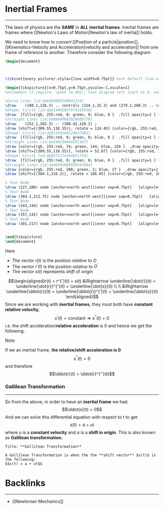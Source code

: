 # Inertial Frames
---
The laws of physics are the ***SAME*** in ***ALL*** **inertial frames**. Inertial frames are frames where [[Newton's Laws of Motion|Newton's law of inertia]] holds. 

We need to know how to *convert* [[Position of a particle|position]], [[Kinematics-Velocity and Acceleration|velocity and acceleration]] from one frame of reference to another. Therefore consider the following diagram:
```tikz
\begin{document}



\tikzset{every picture/.style={line width=0.75pt}} %set default line width to 0.75pt        

\begin{tikzpicture}[x=0.75pt,y=0.75pt,yscale=-1,xscale=1]
%uncomment if require: \path (0,402); %set diagram left start at 0, and has height of 402

%Curve Lines [id:da6494685558841314] 
\draw    (180.1,126.3) .. controls (224.1,15.3) and (279.1,180.3) .. (404.1,96.3) ;
%Shape: Circle [id:dp014402697974219558] 
\draw  [fill={rgb, 255:red, 0; green, 0; blue, 0 }  ,fill opacity=1 ] (306,118.55) .. controls (306,116.59) and (307.59,115) .. (309.55,115) .. controls (311.51,115) and (313.1,116.59) .. (313.1,118.55) .. controls (313.1,120.51) and (311.51,122.1) .. (309.55,122.1) .. controls (307.59,122.1) and (306,120.51) .. (306,118.55) -- cycle ;
%Straight Lines [id:da09609682920605778] 
\draw    (252.1,202.3) -- (308.42,120.2) ;
\draw [shift={(309.55,118.55)}, rotate = 124.45] [color={rgb, 255:red, 0; green, 0; blue, 0 }  ][line width=0.75]    (10.93,-3.29) .. controls (6.95,-1.4) and (3.31,-0.3) .. (0,0) .. controls (3.31,0.3) and (6.95,1.4) .. (10.93,3.29)   ;
%Shape: Circle [id:dp01339246524637483] 
\draw  [fill={rgb, 255:red, 0; green, 0; blue, 0 }  ,fill opacity=1 ] (248.55,202.3) .. controls (248.55,200.34) and (250.14,198.75) .. (252.1,198.75) .. controls (254.06,198.75) and (255.65,200.34) .. (255.65,202.3) .. controls (255.65,204.26) and (254.06,205.85) .. (252.1,205.85) .. controls (250.14,205.85) and (248.55,204.26) .. (248.55,202.3) -- cycle ;
%Straight Lines [id:da544230444191167] 
\draw [color={rgb, 255:red, 74; green, 144; blue, 226 }  ,draw opacity=1 ]   (384.1,216.3) -- (310.76,120.14) ;
\draw [shift={(309.55,118.55)}, rotate = 52.67] [color={rgb, 255:red, 74; green, 144; blue, 226 }  ,draw opacity=1 ][line width=0.75]    (10.93,-3.29) .. controls (6.95,-1.4) and (3.31,-0.3) .. (0,0) .. controls (3.31,0.3) and (6.95,1.4) .. (10.93,3.29)   ;
%Shape: Circle [id:dp8571174104651734] 
\draw  [fill={rgb, 255:red, 0; green, 0; blue, 0 }  ,fill opacity=1 ] (380.55,216.3) .. controls (380.55,214.34) and (382.14,212.75) .. (384.1,212.75) .. controls (386.06,212.75) and (387.65,214.34) .. (387.65,216.3) .. controls (387.65,218.26) and (386.06,219.85) .. (384.1,219.85) .. controls (382.14,219.85) and (380.55,218.26) .. (380.55,216.3) -- cycle ;
%Straight Lines [id:da46992008958547604] 
\draw [color={rgb, 255:red, 208; green, 2; blue, 27 }  ,draw opacity=1 ]   (252.1,202.3) -- (382.11,216.09) ;
\draw [shift={(384.1,216.3)}, rotate = 186.05] [color={rgb, 255:red, 208; green, 2; blue, 27 }  ,draw opacity=1 ][line width=0.75]    (10.93,-3.29) .. controls (6.95,-1.4) and (3.31,-0.3) .. (0,0) .. controls (3.31,0.3) and (6.95,1.4) .. (10.93,3.29)   ;

% Text Node
\draw (227,200) node [anchor=north west][inner sep=0.75pt]   [align=left] {$\displaystyle O$};
% Text Node
\draw (384.1,212.75) node [anchor=north west][inner sep=0.75pt]   [align=left] {$\displaystyle O^{'}$};
% Text Node
\draw (243,144) node [anchor=north west][inner sep=0.75pt]   [align=left] {$\displaystyle r( t)$};
% Text Node
\draw (357,142) node [anchor=north west][inner sep=0.75pt]   [align=left] {$\displaystyle r^{'}$(t)};
% Text Node
\draw (301,217) node [anchor=north west][inner sep=0.75pt]   [align=left] {$\displaystyle s( t)$};


\end{tikzpicture}
\end{document}
```
Here
- The vector $r(t)$ is the position *relative* to $O$
- The vector $r^{'}(t)$ is the position *relative* to $O^{'}$
- The vector $s(t)$ represents *shift* of origin

$$\begin{aligned}r(t) = r^{'}(t) + s(t) &\Rightarrow \underline{\dot{r}}(t) = \underline{\dot{r}}^{'}(t) + \underline{\dot{s}}(t) \\ \\
&\Rightarrow \underline{\ddot{r}}(t) = \underline{\ddot{r}}^{'}(t) + \underline{\ddot{s}}(t) \end{aligned}$$
Since we are working with **inertial frames**, they must both have **constant relative velocity**, 
$$s^{'}(t) = \text{constant} \Rightarrow s^{''}(t) = 0$$
i.e. the shift acceleration/**relative acceleration** is 0 and hence we get the following:

> [!note] 
> If we an inertial frame, t**he relative/shift acceleration is 0**
> $$s^{''}(t) = 0$$
> and therefore
> $$\ddot{r}(t) = \ddot{r}^{''}(t)$$

### Gallilean Transformation
----

So from the above, in order to have an **inertial frame** we had: 
$$\ddot{s}(t) = 0$$
And we can solve this differential equation with respect to t to get:
$$s(t) = a + ut$$
where $u$ is a **constant velocity** and $a$ is a **shift in origin**. This is also known as **Gallilean transformation.** 

```ad-Definition
Title: **Gallilean Transformation**

A Gallilean Transformation is when the the **shift vector** $s(t)$ is the following:
$$s(t) = a + ut$$
```

# Backlinks
---
- [[Newtonian Mechanics]]